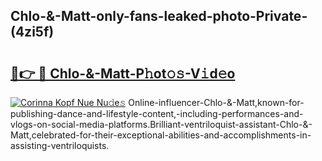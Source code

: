 ## Chlo-&-Matt-only-fans​-leaked-photo​-Private-(4zi5f)


# <h2><a href="https://mediaupload.pro?title=Chlo-&-Matt&ref=git">🔗👉 🔴 Chlo-&-Matt-P𝚑ot𝚘𝚜-V𝚒d𝚎o</a></h2>

[![Corinna Kopf Nue Nu𝚍e𝚜](https://i.imgur.com/0qMVB7G.gif)](https://mediaupload.pro?title=Chlo-&-Matt&ref=git)
Online-influencer-Chlo-&-Matt,known-for-publishing-dance-and-lifestyle-content,-including-performances-and-vlogs-on-social-media-platforms.Brilliant-ventriloquist-assistant-Chlo-&-Matt,celebrated-for-their-exceptional-abilities-and-accomplishments-in-assisting-ventriloquists.  